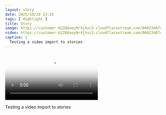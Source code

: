 ```yaml
---
layout: story
date: 2025/10/20 23:25
tags: [ Highlight ]
title: Story
image: https://customer-62286aey9r4jhxc3.cloudflarestream.com/06023407c0740498ee53864f6a8e2827/thumbnails/thumbnail.jpg
video: https://customer-62286aey9r4jhxc3.cloudflarestream.com/06023407c0740498ee53864f6a8e2827/manifest/video.m3u8
caption: |
  Testing a video import to stories
---
```



<video src='https://customer-62286aey9r4jhxc3.cloudflarestream.com/06023407c0740498ee53864f6a8e2827/manifest/video.m3u8' poster='https://customer-62286aey9r4jhxc3.cloudflarestream.com/06023407c0740498ee53864f6a8e2827/thumbnails/thumbnail.jpg' aria-describedby='description'><!-- tracks --></video>

<div id='description'>Testing a video import to stories</div>

